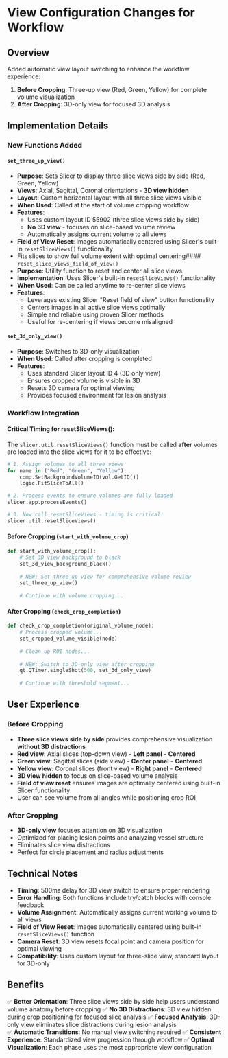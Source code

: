 # View Configuration Changes for Workflow

## Overview

Added automatic view layout switching to enhance the workflow experience:

1. **Before Cropping**: Three-up view (Red, Green, Yellow) for complete volume visualization
2. **After Cropping**: 3D-only view for focused 3D analysis

## Implementation Details

### New Functions Added

#### `set_three_up_view()`
- **Purpose**: Sets Slicer to display three slice views side by side (Red, Green, Yellow)
- **Views**: Axial, Sagittal, Coronal orientations - **3D view hidden**
- **Layout**: Custom horizontal layout with all three slice views visible
- **When Used**: Called at the start of volume cropping workflow
- **Features**: 
  - Uses custom layout ID 55902 (three slice views side by side)
  - **No 3D view** - focuses on slice-based volume review
  - Automatically assigns current volume to all views
- **Field of View Reset**: Images automatically centered using Slicer's built-in `resetSliceViews()` functionality
- Fits slices to show full volume extent with optimal centering#### `reset_slice_views_field_of_view()`
- **Purpose**: Utility function to reset and center all slice views
- **Implementation**: Uses Slicer's built-in `resetSliceViews()` functionality
- **When Used**: Can be called anytime to re-center slice views
- **Features**:
  - Leverages existing Slicer "Reset field of view" button functionality
  - Centers images in all active slice views optimally
  - Simple and reliable using proven Slicer methods
  - Useful for re-centering if views become misaligned

#### `set_3d_only_view()`
- **Purpose**: Switches to 3D-only visualization
- **When Used**: Called after cropping is completed
- **Features**:
  - Uses standard Slicer layout ID 4 (3D only view)
  - Ensures cropped volume is visible in 3D
  - Resets 3D camera for optimal viewing
  - Provides focused environment for lesion analysis

### Workflow Integration

#### **Critical Timing for resetSliceViews():**
The `slicer.util.resetSliceViews()` function must be called **after** volumes are loaded into the slice views for it to be effective:

```python
# 1. Assign volumes to all three views
for name in ("Red", "Green", "Yellow"):
    comp.SetBackgroundVolumeID(vol.GetID())
    logic.FitSliceToAll()

# 2. Process events to ensure volumes are fully loaded
slicer.app.processEvents()

# 3. Now call resetSliceViews - timing is critical!
slicer.util.resetSliceViews()
```

#### Before Cropping (`start_with_volume_crop`)
```python
def start_with_volume_crop():
    # Set 3D view background to black
    set_3d_view_background_black()
    
    # NEW: Set three-up view for comprehensive volume review
    set_three_up_view()
    
    # Continue with volume cropping...
```

#### After Cropping (`check_crop_completion`)
```python
def check_crop_completion(original_volume_node):
    # Process cropped volume...
    set_cropped_volume_visible(node)
    
    # Clean up ROI nodes...
    
    # NEW: Switch to 3D-only view after cropping
    qt.QTimer.singleShot(500, set_3d_only_view)
    
    # Continue with threshold segment...
```

## User Experience

### Before Cropping
- **Three slice views side by side** provides comprehensive visualization **without 3D distractions**
- **Red view**: Axial slices (top-down view) - **Left panel** - **Centered**
- **Green view**: Sagittal slices (side view) - **Center panel** - **Centered**
- **Yellow view**: Coronal slices (front view) - **Right panel** - **Centered**
- **3D view hidden** to focus on slice-based volume analysis
- **Field of view reset** ensures images are optimally centered using built-in Slicer functionality
- User can see volume from all angles while positioning crop ROI

### After Cropping
- **3D-only view** focuses attention on 3D visualization
- Optimized for placing lesion points and analyzing vessel structure
- Eliminates slice view distractions
- Perfect for circle placement and radius adjustments

## Technical Notes

- **Timing**: 500ms delay for 3D view switch to ensure proper rendering
- **Error Handling**: Both functions include try/catch blocks with console feedback
- **Volume Assignment**: Automatically assigns current working volume to all views
- **Field of View Reset**: Images automatically centered using built-in `resetSliceViews()` function
- **Camera Reset**: 3D view resets focal point and camera position for optimal viewing
- **Compatibility**: Uses custom layout for three-slice view, standard layout for 3D-only

## Benefits

✅ **Better Orientation**: Three slice views side by side help users understand volume anatomy before cropping
✅ **No 3D Distractions**: 3D view hidden during crop positioning for focused slice analysis
✅ **Focused Analysis**: 3D-only view eliminates slice distractions during lesion analysis  
✅ **Automatic Transitions**: No manual view switching required
✅ **Consistent Experience**: Standardized view progression through workflow
✅ **Optimal Visualization**: Each phase uses the most appropriate view configuration